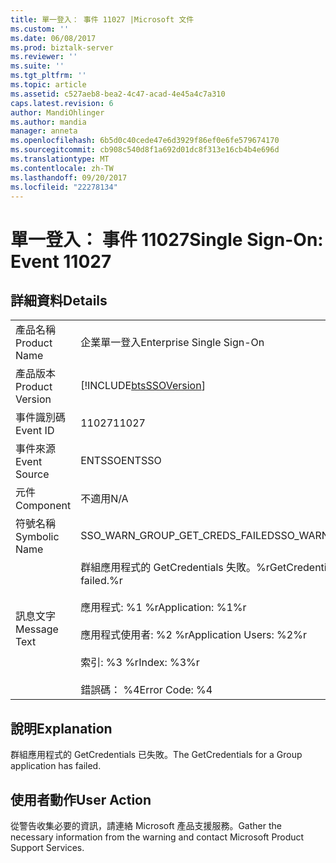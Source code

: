 ```yaml
---
title: 單一登入： 事件 11027 |Microsoft 文件
ms.custom: ''
ms.date: 06/08/2017
ms.prod: biztalk-server
ms.reviewer: ''
ms.suite: ''
ms.tgt_pltfrm: ''
ms.topic: article
ms.assetid: c527aeb8-bea2-4c47-acad-4e45a4c7a310
caps.latest.revision: 6
author: MandiOhlinger
ms.author: mandia
manager: anneta
ms.openlocfilehash: 6b5d0c40cede47e6d3929f86ef0e6fe579674170
ms.sourcegitcommit: cb908c540d8f1a692d01dc8f313e16cb4b4e696d
ms.translationtype: MT
ms.contentlocale: zh-TW
ms.lasthandoff: 09/20/2017
ms.locfileid: "22278134"
---
```

# <a name="single-sign-on-event-11027"></a><span data-ttu-id="a6923-102">單一登入： 事件 11027</span><span class="sxs-lookup"><span data-stu-id="a6923-102">Single Sign-On: Event 11027</span></span>
## <a name="details"></a><span data-ttu-id="a6923-103">詳細資料</span><span class="sxs-lookup"><span data-stu-id="a6923-103">Details</span></span>  
  
|||  
|-|-|  
|<span data-ttu-id="a6923-104">產品名稱</span><span class="sxs-lookup"><span data-stu-id="a6923-104">Product Name</span></span>|<span data-ttu-id="a6923-105">企業單一登入</span><span class="sxs-lookup"><span data-stu-id="a6923-105">Enterprise Single Sign-On</span></span>|  
|<span data-ttu-id="a6923-106">產品版本</span><span class="sxs-lookup"><span data-stu-id="a6923-106">Product Version</span></span>|[!INCLUDE[btsSSOVersion](../includes/btsssoversion-md.md)]|  
|<span data-ttu-id="a6923-107">事件識別碼</span><span class="sxs-lookup"><span data-stu-id="a6923-107">Event ID</span></span>|<span data-ttu-id="a6923-108">11027</span><span class="sxs-lookup"><span data-stu-id="a6923-108">11027</span></span>|  
|<span data-ttu-id="a6923-109">事件來源</span><span class="sxs-lookup"><span data-stu-id="a6923-109">Event Source</span></span>|<span data-ttu-id="a6923-110">ENTSSO</span><span class="sxs-lookup"><span data-stu-id="a6923-110">ENTSSO</span></span>|  
|<span data-ttu-id="a6923-111">元件</span><span class="sxs-lookup"><span data-stu-id="a6923-111">Component</span></span>|<span data-ttu-id="a6923-112">不適用</span><span class="sxs-lookup"><span data-stu-id="a6923-112">N/A</span></span>|  
|<span data-ttu-id="a6923-113">符號名稱</span><span class="sxs-lookup"><span data-stu-id="a6923-113">Symbolic Name</span></span>|<span data-ttu-id="a6923-114">SSO_WARN_GROUP_GET_CREDS_FAILED</span><span class="sxs-lookup"><span data-stu-id="a6923-114">SSO_WARN_GROUP_GET_CREDS_FAILED</span></span>|  
|<span data-ttu-id="a6923-115">訊息文字</span><span class="sxs-lookup"><span data-stu-id="a6923-115">Message Text</span></span>|<span data-ttu-id="a6923-116">群組應用程式的 GetCredentials 失敗。%r</span><span class="sxs-lookup"><span data-stu-id="a6923-116">GetCredentials for Group application failed.%r</span></span><br /><br /> <span data-ttu-id="a6923-117">應用程式: %1 %r</span><span class="sxs-lookup"><span data-stu-id="a6923-117">Application: %1%r</span></span><br /><br /> <span data-ttu-id="a6923-118">應用程式使用者: %2 %r</span><span class="sxs-lookup"><span data-stu-id="a6923-118">Application Users: %2%r</span></span><br /><br /> <span data-ttu-id="a6923-119">索引: %3 %r</span><span class="sxs-lookup"><span data-stu-id="a6923-119">Index: %3%r</span></span><br /><br /> <span data-ttu-id="a6923-120">錯誤碼： %4</span><span class="sxs-lookup"><span data-stu-id="a6923-120">Error Code: %4</span></span>|  
  
## <a name="explanation"></a><span data-ttu-id="a6923-121">說明</span><span class="sxs-lookup"><span data-stu-id="a6923-121">Explanation</span></span>  
 <span data-ttu-id="a6923-122">群組應用程式的 GetCredentials 已失敗。</span><span class="sxs-lookup"><span data-stu-id="a6923-122">The GetCredentials for a Group application has failed.</span></span>  
  
## <a name="user-action"></a><span data-ttu-id="a6923-123">使用者動作</span><span class="sxs-lookup"><span data-stu-id="a6923-123">User Action</span></span>  
 <span data-ttu-id="a6923-124">從警告收集必要的資訊，請連絡 Microsoft 產品支援服務。</span><span class="sxs-lookup"><span data-stu-id="a6923-124">Gather the necessary information from the warning and contact Microsoft Product Support Services.</span></span>